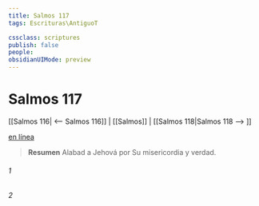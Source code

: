 ```yaml
---
title: Salmos 117
tags: Escrituras\AntiguoT

cssclass: scriptures
publish: false
people:
obsidianUIMode: preview
---
```


# Salmos 117
[[Salmos 116| <-- Salmos 116]] | [[Salmos]] | [[Salmos 118|Salmos 118 --> ]]

[en línea](https://churchofjesuschrist.org/study/scriptures/ot/ps/117?lang=spa)

> __Resumen__
Alabad a Jehová por Su misericordia y verdad.

###### 1 


###### 2 


